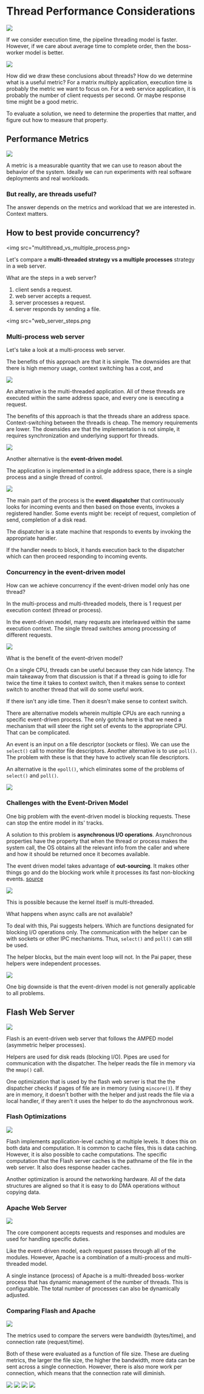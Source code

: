 # Thread Performance Considerations

<img src="which_model_is_better.png">

If we consider execution time, the pipeline threading model is faster. However, if we care about average time to complete order, then the boss-worker model is better. 

<img src="are_threads_useful">

How did we draw these conclusions about threads? How do we determine what is a useful metric? For a matrix multiply application, execution time is probably the metric we want to focus on. For a web service application, it is probably the number of client requests per second. Or maybe response time might be a good metric.

To evaluate a solution, we need to determine the properties that matter, and figure out how to measure that property. 

## Performance Metrics

<img src="performance_metrics.png">

A metric is a measurable quantity that we can use to reason about the behavior of the system. Ideally we can run experiments with real software deployments and real workloads.

### But really, are threads useful?

The answer depends on the metrics and workload that we are interested in. Context matters.

## How to best provide concurrency?

<img src="multithread_vs_multiple_process.png>

Let's compare a **multi-threaded strategy vs a multiple processes** strategy in a web server. 

What are the steps in a web server?
1. client sends a request.
2. web server accepts a request. 
3. server processes a request.
4. server responds by sending a file.

<img src="web_server_steps.png

### Multi-process web server

Let's take a look at a multi-process web server. 

The benefits of this approach are that it is simple. The downsides are that there is high memory usage, context switching has a cost, and 

<img src="multi_process_web.png">

An alternative is the multi-threaded application. All of these threads are executed within the same address space, and every one is executing a request.

The benefits of this approach is that the threads share an address space. Context-switching between the threads is cheap. The memory requirements are lower. The downsides are that the implementation is not simple, it requires synchronization and underlying support for threads. 

<img src="multi_thread_web.png">

Another alternative is the **event-driven model**. 

The application is implemented in a single address space, there is a single process and a single thread of control. 

<img src="event_driven.png">

The main part of the process is the **event dispatcher** that continuously looks for incoming events and then based on those events, invokes a registered handler. Some events might be: receipt of request, completion of send, completion of a disk read.

The dispatcher is a state machine that responds to events by invoking the appropriate handler. 

If the handler needs to block, it hands execution back to the dispatcher which can then proceed responding to incoming events. 

### Concurrency in the event-driven model

How can we achieve concurrency if the event-driven model only has one thread?

In the multi-process and multi-threaded models, there is 1 request per execution context (thread or process).

In the event-driven model, many requests are interleaved within the same execution context. The single thread switches among processing of different requests. 

<img src="event_driven_concurrency.png">

What is the benefit of the event-driven model?

On a single CPU, threads can be useful because they can hide latency. The main takeaway from that discussion is that if a thread is going to idle for twice the time it takes to context switch, then it makes sense to context switch to another thread that will do some useful work. 

If there isn't any idle time. Then it doesn't make sense to context switch. 

There are alternative models wherein multiple CPUs are each running a specific event-driven process. The only gotcha here is that we need a mechanism that will steer the right set of events to the appropriate CPU. That can be complicated. 


An event is an input on a file descriptor (sockets or files). We can use the `select()` call to monitor file descriptors. Another alternative is to use `poll()`. The problem with these is that they have to actively scan file descriptors. 

An alternative is the `epoll()`, which eliminates some of the problems of `select()` and `poll()`. 

<img src="event_driven_benefits.png">

### Challenges with the Event-Driven Model

One big problem with the event-driven model is blocking requests. These can stop the entire model in its' tracks. 

A solution to this problem is **asynchronous I/O operations**. Asynchronous properties have the property that when the thread or process makes the system call, the OS obtains all the relevant info from the caller and where and how it should be returned once it becomes available. 

The event driven model takes advantage of **out-sourcing**. It makes other things go and do the blocking work while it processes its fast non-blocking events. [source](https://www.kislayverma.com/post/event-based-asynchronous-programming) 

<img src="async_io.png">

This is possible because the kernel itself is multi-threaded.  

What happens when async calls are not available?
 
To deal with this, Pai suggests helpers. Which are functions designated for blocking I/O operations only. The communication with the helper can be with sockets or other IPC mechanisms. Thus, `select()` and `poll()` can still be used. 

The helper blocks, but the main event loop will not. In the Pai paper, these helpers were independent processes. 

<img src="helpers.png">

One big downside is that the event-driven model is not generally applicable to all problems. 

## Flash Web Server

<img src="flash_web_server.png">

Flash is an event-driven web server that follows the AMPED model (asymmetric helper processes). 

Helpers are used for disk reads (blocking I/O). Pipes are used for communication with the dispatcher. The helper reads the file in memory via the `mmap()` call.

One optimization that is used by the flash web server is that the the dispatcher checks if pages of file are in memory (using `mincore()`). If they are in memory, it doesn't bother with the helper and just reads the file via a local handler, if they aren't it uses the helper to do the asynchronous work.  


### Flash Optimizations

<img src="flash_cache_optimization.png">

Flash implements application-level caching at multiple levels. It does this on both data and computation. It is common to cache files, this is data caching. However, it is also possible to cache computations. The specific computation that the Flash server caches is the pathname of the file in the web server. It also does response header caches. 

Another optimization is around the networking hardware. All of the data structures are aligned so that it is easy to do DMA operations without copying data. 


### Apache Web Server

<img src="apache.png">

The core component accepts requests and responses and modules are used for handling specific duties.

Like the event-driven model, each request passes through all of the modules. However, Apache is a combination of a multi-process and multi-threaded model.

A single instance (process) of Apache is a multi-threaded boss-worker process that has dynamic management of the number of threads. This is configurable. The total number of processes can also be dynamically adjusted.

### Comparing Flash and Apache

<img src="server_comparison.png">

The metrics used to compare the servers were bandwidth (bytes/time), and connection rate (request/time). 

Both of these were evaluated as a function of file size. These are dueling metrics, the larger the file size, the higher the bandwidth, more data can be sent across a single connection. However, there is also more work per connection, which means that the connection rate will diminish.

<img src="server_comparison2.png">

<img src="server_comparison3.png">

<img src="server_comparison4.png">

<img src="server_comparison_summary.png">